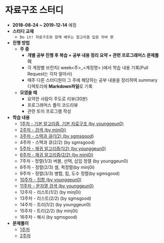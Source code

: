 # 자료구조 스터디

* **2018-08-24 ~ 2019-12-14** 예정
* **스터디 교재**
  * `Do it! 자료구조와 함께 배우는 알고리즘 입문 자바 편`
* **진행 방법**
  * **주 중**
    * **개별 공부 진행 후 복습 + 공부 내용 정리 요약 + 관련 프로그래머스 문제풀이**
    * 각 계정별 브런치( week&lt;주&gt;\_&lt;계정명&gt; )에서 학습 내용 기록(Pull Request는 각자 알아서)
    * 매주 다른 스터디원이 그 주에 해당하는 공부 내용을 정리하여 summary 디렉토리에 **Markdown파일**로 기록
  * **모였을 때**
    * 요약한 사람이 주도로 리뷰(30분)
    * 프로그래머스 풀이 코드리뷰
    * 관련  토이 프로그램 작성
* **학습 내용**
  * [1주차 - 기본 알고리즘, 기본 자료구조 (by younggeun0)](https://github.com/younggeun0/DataStructureStudy/blob/master/summary/week1_summary.md)
  * [2주차 - 검색 (by minj0i)](https://github.com/younggeun0/DataStructureStudy/blob/master/summary/week2_summary.md) 
  * [3주차 - 스택과 큐(1/2) (by sgmsgood)](https://github.com/younggeun0/DataStructureStudy/blob/master/summary/week3_summary.md)
  * 4주차 - 스택과 큐(2/2) (by sgmsgood)
  * [5주차 - 재귀 알고리즘(1/2) (by younggeun0)](https://github.com/younggeun0/DataStructureStudy/blob/master/summary/week5_summary.md)
  * [6주차 - 재귀 알고리즘(2/2) (by minj0i)](https://github.com/younggeun0/DataStructureStudy/blob/master/summary/week6_summary.md)
  * 7주차 - 정렬(1/3) 버블, 선택, 삽입 정렬 (by younggeun0)
  * 8주차 - 정렬(2/3) 셀, 퀵정렬(by minj0i)
  * 9주차 - 정렬(3/3) 병합, 힙, 도수 정렬(by sgmsgood)
  * [10주차 - 집합 (by younggeun0)](https://github.com/younggeun0/DataStructureStudy/blob/master/summary/week9_summary.md)
  * [11주차 - 문자열 검색 (by younggeun0)](https://github.com/younggeun0/DataStructureStudy/blob/master/summary/week10_summary.md)
  * 12주자 - 리스트(1/2) (by minj0i)
  * 13주차 - 리스트(2/2) (by sgmsgood)
  * 14주차 - 트리(1/2) (by younggeun0)
  * 15주차 - 트리(2/2) (by minj0i)
  * 16주차 - 해시 (by sgmsgood)
* **문제풀이**
  * [1주차](https://github.com/younggeun0/DataStructureStudy/blob/master/programmers_test/week1.md)
  * [2주차](https://github.com/younggeun0/DataStructureStudy/blob/master/programmers_test/week2.md)

